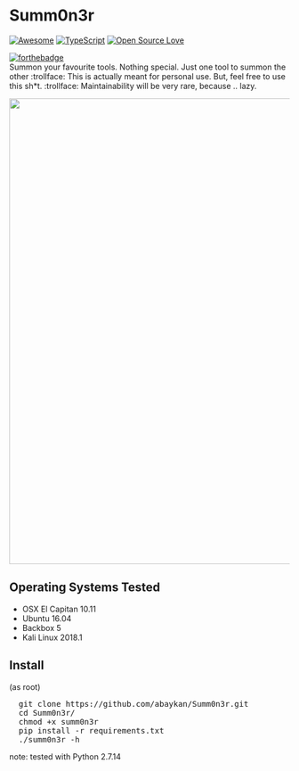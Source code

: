 # Summ0n3r
[![Awesome](https://awesome.re/badge.svg)](https://awesome.re)
[![TypeScript](https://badges.frapsoft.com/typescript/love/typescript.png?v=101)](https://github.com/ellerbrock/typescript-badges/)
[![Open Source Love](https://badges.frapsoft.com/os/v1/open-source.svg?v=103)](https://github.com/ellerbrock/open-source-badges/)

[![forthebadge](https://forthebadge.com/images/badges/made-with-python.svg)](https://forthebadge.com)<br>
Summon your favourite tools. Nothing special. Just one tool to summon the other :trollface:
This is actually meant for personal use. But, feel free to use this sh*t. :trollface:
Maintainability will be very rare, because .. lazy.

<img src="http://oi65.tinypic.com/15rf51z.jpg" width="836"/>

## Operating Systems Tested
- OSX El Capitan 10.11
- Ubuntu 16.04
- Backbox 5
- Kali Linux 2018.1

## Install
(as root)
  <pre>
  git clone https://github.com/abaykan/Summ0n3r.git
  cd Summ0n3r/
  chmod +x summ0n3r
  pip install -r requirements.txt
  ./summ0n3r -h</pre>
  
note: tested with Python 2.7.14
